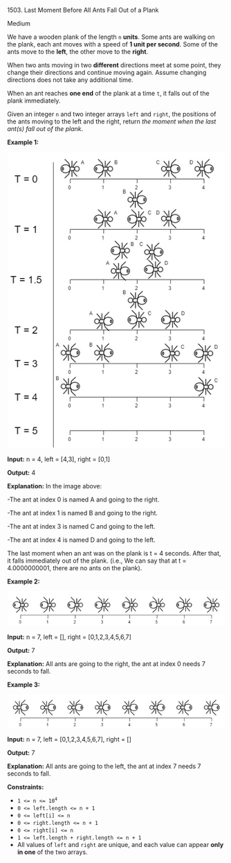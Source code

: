 1503\. Last Moment Before All Ants Fall Out of a Plank

Medium

We have a wooden plank of the length `n` **units**. Some ants are walking on the plank, each ant moves with a speed of **1 unit per second**. Some of the ants move to the **left**, the other move to the **right**.

When two ants moving in two **different** directions meet at some point, they change their directions and continue moving again. Assume changing directions does not take any additional time.

When an ant reaches **one end** of the plank at a time `t`, it falls out of the plank immediately.

Given an integer `n` and two integer arrays `left` and `right`, the positions of the ants moving to the left and the right, return _the moment when the last ant(s) fall out of the plank_.

**Example 1:**

![](ants.jpg)

**Input:** n = 4, left = [4,3], right = [0,1]

**Output:** 4

**Explanation:** In the image above: 

-The ant at index 0 is named A and going to the right. 

-The ant at index 1 is named B and going to the right. 

-The ant at index 3 is named C and going to the left. 

-The ant at index 4 is named D and going to the left.

The last moment when an ant was on the plank is t = 4 seconds. After that, it falls immediately out of the plank. (i.e., We can say that at t = 4.0000000001, there are no ants on the plank).

**Example 2:**

![](ants2.jpg)

**Input:** n = 7, left = [], right = [0,1,2,3,4,5,6,7]

**Output:** 7

**Explanation:** All ants are going to the right, the ant at index 0 needs 7 seconds to fall.

**Example 3:**

![](ants3.jpg)

**Input:** n = 7, left = [0,1,2,3,4,5,6,7], right = []

**Output:** 7

**Explanation:** All ants are going to the left, the ant at index 7 needs 7 seconds to fall.

**Constraints:**

*   <code>1 <= n <= 10<sup>4</sup></code>
*   `0 <= left.length <= n + 1`
*   `0 <= left[i] <= n`
*   `0 <= right.length <= n + 1`
*   `0 <= right[i] <= n`
*   `1 <= left.length + right.length <= n + 1`
*   All values of `left` and `right` are unique, and each value can appear **only in one** of the two arrays.